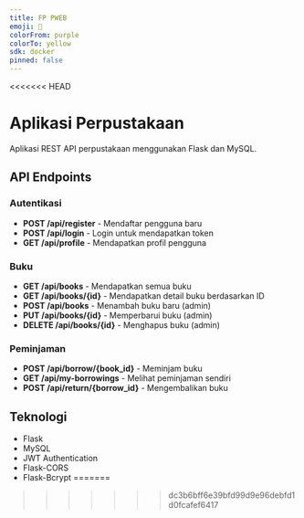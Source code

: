 ```yaml
---
title: FP PWEB
emoji: 🐨
colorFrom: purple
colorTo: yellow
sdk: docker
pinned: false
---
```

<<<<<<< HEAD

# Aplikasi Perpustakaan

Aplikasi REST API perpustakaan menggunakan Flask dan MySQL.

## API Endpoints

### Autentikasi
- **POST /api/register** - Mendaftar pengguna baru
- **POST /api/login** - Login untuk mendapatkan token
- **GET /api/profile** - Mendapatkan profil pengguna

### Buku
- **GET /api/books** - Mendapatkan semua buku
- **GET /api/books/{id}** - Mendapatkan detail buku berdasarkan ID
- **POST /api/books** - Menambah buku baru (admin)
- **PUT /api/books/{id}** - Memperbarui buku (admin)
- **DELETE /api/books/{id}** - Menghapus buku (admin)

### Peminjaman
- **POST /api/borrow/{book_id}** - Meminjam buku
- **GET /api/my-borrowings** - Melihat peminjaman sendiri
- **POST /api/return/{borrow_id}** - Mengembalikan buku

## Teknologi

- Flask
- MySQL
- JWT Authentication
- Flask-CORS
- Flask-Bcrypt
=======
>>>>>>> dc3b6bff6e39bfd99d9e96debfd1d0fcafef6417
